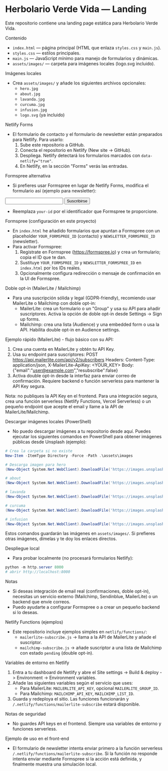 # Herbolario Verde Vida — Landing

Este repositorio contiene una landing page estática para Herbolario Verde Vida.

Contenido
- `index.html` — página principal (HTML que enlaza `styles.css` y `main.js`).
- `styles.css` — estilos principales.
- `main.js` — JavaScript mínimo para manejo de formularios y dinámicas.
- `assets/images/` — carpeta para imágenes locales (logo.svg incluido).

Imágenes locales
- Crea `assets/images/` y añade los siguientes archivos opcionales:
  - `hero.jpg`
  - `about.jpg`
  - `lavanda.jpg`
  - `curcuma.jpg`
  - `infusion.jpg`
  - `logo.svg` (ya incluido)

Netlify Forms
- El formulario de contacto y el formulario de newsletter están preparados para Netlify. Para usarlo:
  1. Sube este repositorio a GitHub.
  2. Conecta el repositorio en Netlify (New site -> GitHub).
  3. Despliega. Netlify detectará los formularios marcados con `data-netlify="true"`.
  4. En Netlify, en la sección "Forms" verás las entradas.

Formspree alternativa
- Si prefieres usar Formspree en lugar de Netlify Forms, modifica el formulario así (ejemplo para newsletter):

<form action="https://formspree.io/f/your-id" method="POST">
  <input type="email" name="email" required>
  <button type="submit">Suscribirse</button>
</form>

- Reemplaza `your-id` por el identificador que Formspree te proporcione.

Formspree (configuración en este proyecto)
- En `index.html` he añadido formularios que apuntan a Formspree con un placeholder `YOUR_FORMSPREE_ID` (contacto) y `NEWSLETTER_FORMSPREE_ID` (newsletter).
- Para activar Formspree:
  1. Regístrate en Formspree (https://formspree.io) y crea un formulario; copia el ID que te dan.
  2. Sustituye `YOUR_FORMSPREE_ID` y `NEWSLETTER_FORMSPREE_ID` en `index.html` por los IDs reales.
  3. Opcionalmente configura redirección o mensaje de confirmación en la UI de Formspree.

Doble opt-in (MailerLite / Mailchimp)
- Para una suscripción sólida y legal (GDPR-friendly), recomiendo usar MailerLite o Mailchimp con doble opt-in:
  - MailerLite: crea un formulario o un "Group" y usa su API para añadir suscriptores. Activa la opción de doble opt-in desde Settings -> Sign up forms.
  - Mailchimp: crea una lista (Audience) y una embedded form o usa la API. Habilita double opt-in en Audience settings.

Ejemplo rápido (MailerLite) - flujo básico con su API:
  1. Crea una cuenta en MailerLite y obtén tu API Key.
  2. Usa su endpoint para suscriptores:
     POST https://api.mailerlite.com/api/v2/subscribers
     Headers: Content-Type: application/json, X-MailerLite-ApiKey: <YOUR_KEY>
     Body: {"email":"user@example.com","resubscribe":false}
  3. Activa double opt-in desde la interfaz para enviar correo de confirmación. Requiere backend o función serverless para mantener la API Key segura.

Nota: no publiques la API Key en el frontend. Para una integración segura, crea una función serverless (Netlify Functions, Vercel Serverless) o un pequeño endpoint que acepte el email y llame a la API de MailerLite/Mailchimp.

Descargar imágenes locales (PowerShell)
- No puedo descargar imágenes a tu repositorio desde aquí. Puedes ejecutar los siguientes comandos en PowerShell para obtener imágenes públicas desde Unsplash (ejemplo):

```powershell
# Crea la carpeta si no existe
New-Item -ItemType Directory -Force -Path .\assets\images

# Descarga imagen para hero
(New-Object System.Net.WebClient).DownloadFile('https://images.unsplash.com/photo-1517976487492-1d6c2b2b19ac?q=80&w=1400&auto=format&fit=crop&ixlib=rb-4.0.3&s=placeholder', '.\assets\images\hero.jpg')

# about
(New-Object System.Net.WebClient).DownloadFile('https://images.unsplash.com/photo-1501004318641-b39e6451bec6?q=80&w=1400&auto=format&fit=crop&ixlib=rb-4.0.3&s=placeholder', '.\assets\images\about.jpg')

# lavanda
(New-Object System.Net.WebClient).DownloadFile('https://images.unsplash.com/photo-1516691862637-9f3d7a8b5c7a?q=80&w=1400&auto=format&fit=crop&ixlib=rb-4.0.3&s=placeholder', '.\assets\images\lavanda.jpg')

# curcuma
(New-Object System.Net.WebClient).DownloadFile('https://images.unsplash.com/photo-1560250097-0b93528c311a?q=80&w=1400&auto=format&fit=crop&ixlib=rb-4.0.3&s=placeholder', '.\assets\images\curcuma.jpg')

# infusion
(New-Object System.Net.WebClient).DownloadFile('https://images.unsplash.com/photo-1506806732259-39c2d0268443?q=80&w=1400&auto=format&fit=crop&ixlib=rb-4.0.3&s=placeholder', '.\assets\images\infusion.jpg')
```

Estos comandos guardarán las imágenes en `assets/images/`. Si prefieres otras imágenes, dímelas y te doy los enlaces directos.

Despliegue local
- Para probar localmente (no procesará formularios Netlify):
```powershell
python -m http.server 8000
# abrir http://localhost:8000
```

Notas
- Si deseas integración de email real (confirmaciones, doble opt-in), necesitas un servicio externo (Mailchimp, Sendinblue, MailerLite) o un backend que envíe correos.
- Puedo ayudarte a configurar Formspree o a crear un pequeño backend si lo deseas.

Netlify Functions (ejemplos)
- Este repositorio incluye ejemplos simples en `netlify/functions/`:
  - `mailerlite-subscribe.js` -> llama a la API de MailerLite y añade el suscriptor.
  - `mailchimp-subscribe.js` -> añade suscriptor a una lista de Mailchimp con estado `pending` (double opt-in).

Variables de entorno en Netlify
1. Entra a tu dashboard de Netlify y abre el Site settings -> Build & deploy -> Environment -> Environment variables.
2. Añade las siguientes variables según el servicio que uses:
   - Para MailerLite: `MAILERLITE_API_KEY`, opcional `MAILERLITE_GROUP_ID`.
   - Para Mailchimp: `MAILCHIMP_API_KEY`, `MAILCHIMP_LIST_ID`.
3. Guarda y redeploya el sitio. Las funciones funcionarán y `/.netlify/functions/mailerlite-subscribe` estará disponible.

Notas de seguridad
- No guardes API keys en el frontend. Siempre usa variables de entorno y funciones serverless.

Ejemplo de uso en el front-end
- El formulario de newsletter intenta enviar primero a la función serverless `/.netlify/functions/mailerlite-subscribe`. Si la función no responde intenta enviar mediante Formspree si la acción está definida, y finalmente muestra una simulación local.

